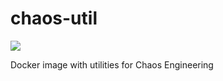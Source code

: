 # chaos-util
[![](https://dockerbuildbadges.quelltext.eu/status.svg?organization=aabcoesd&repository=chaos-util)](https://hub.docker.com/r/aabcoesd/chaos-util/builds/)  

Docker image with utilities for Chaos Engineering
